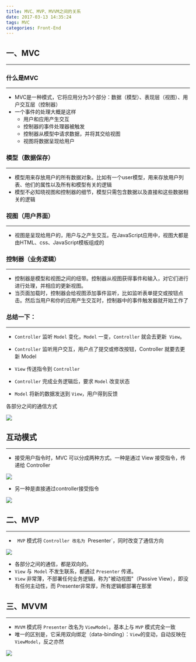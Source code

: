 ```yaml
---
title: MVC、MVP、MVVM之间的关系
date: 2017-03-13 14:35:24
tags: MVC
categories: Front-End
---
```


## 一、MVC
---


### 什么是MVC
---

- MVC是一种模式，它将应用分为3个部分：数据（模型）、表现层（视图）、用户交互层（控制器）
- 一个事件的处理大概是这样
  - 用户和应用产生交互
  - 控制器的事件处理器被触发
  - 控制器从模型中请求数据，并将其交给视图
  - 视图将数据呈现给用户

<!--more-->
  
### 模型（数据保存）
---

- 模型用来存放用户的所有数据对象。比如有一个user模型，用来存放用户列表、他们的属性以及所有和模型有关的逻辑
- 模型不必知晓视图和控制器的细节，模型只需包含数据以及直接和这些数据相关的逻辑

### 视图（用户界面）
---

- 视图是呈现给用户的，用户与之产生交互。在JavaScript应用中，视图大都是由HTML、css、JavaScript模板组成的

### 控制器（业务逻辑）
---

- 控制器是模型和视图之间的纽带。控制器从视图获得事件和输入，对它们进行进行处理，并相应的更新视图。
- 当页面加载时，控制器会给视图添加事件监听，比如监听表单提交或按钮点击。然后当用户和你的应用产生交互时，控制器中的事件触发器就开始工作了



### 总结一下：
---

- `Controller` 监听 `Model` 变化，`Model` 一变，`Controller` 就会去更新` View`。
- `Controller` 监听用户交互，用户点了提交或修改按钮，Controller 就要去更新 Model

- `View` 传送指令到 `Controller`
- `Controller` 完成业务逻辑后，要求 `Model` 改变状态
- `Model` 将新的数据发送到 `View`，用户得到反馈

各部分之间的通信方式

![](http://image.beekka.com/blog/2015/bg2015020105.png)

## 互动模式
---

- 接受用户指令时，MVC 可以分成两种方式。一种是通过 View 接受指令，传递给 Controller

![](http://image.beekka.com/blog/2015/bg2015020106.png)

- 另一种是直接通过controller接受指令

![](http://image.beekka.com/blog/2015/bg2015020107.png)


## 二、MVP
---

- ` MVP` 模式将 `Controller 改名为 `Presenter`，同时改变了通信方向

![](http://image.beekka.com/blog/2015/bg2015020109.png)

- 各部分之间的通信，都是双向的。
- `View` 与` Model` 不发生联系，都通过 `Presenter` 传递。
- `View` 非常薄，不部署任何业务逻辑，称为"被动视图"（Passive View），即没有任何主动性，而 Presenter非常厚，所有逻辑都部署在那里

## 三、MVVM
---

- `MVVM` 模式将 `Presenter` 改名为 `ViewModel`，基本上与 `MVP` 模式完全一致
- 唯一的区别是，它采用双向绑定（data-binding）：`View`的变动，自动反映在 `ViewModel`，反之亦然

![](http://image.beekka.com/blog/2015/bg2015020110.png)

